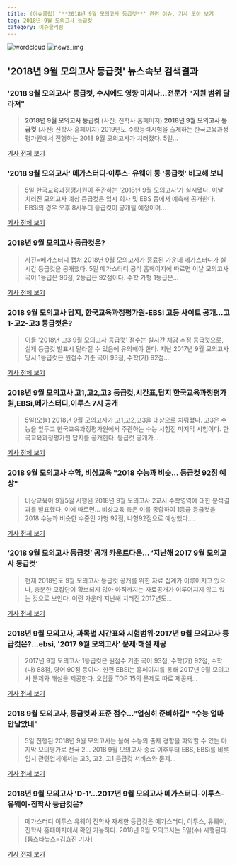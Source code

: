 ```yaml
---
title: (이슈클립) '**2018년 9월 모의고사 등급컷**' 관련 이슈, 기사 모아 보기
tag: 2018년 9월 모의고사 등급컷
category: 이슈클리핑
---
```

![wordcloud](https://s3.ap-northeast-2.amazonaws.com/lyrics101-wordcloud/2018-09-06-1536191825.png)
![news_img](https://user-images.githubusercontent.com/42597476/44507050-1206f400-a6e4-11e8-8d98-7ffbfebb353f.png)
## **'**2018년 9월 모의고사 등급컷**'** 뉴스속보 검색결과
### '2018 9월 모의고사' 등급컷, 수시에도 영향 미치나…전문가 "지원 범위 달라져"

>**2018년 9월 모의고사 등급컷** (사진: 진학사 홈페이지) **2018년 9월 모의고사 등급컷** (사진: 진학사 홈페이지) 2019년도 수학능력시험을 출제하는 한국교육과정평가원에서 진행하는 2018 9월 모의고사가 치러졌다. 5일...

<a href="http://www.dtnews24.com/news/articleView.html?idxno=524623" target="_blank">기사 전체 보기</a>

### ‘2018 9월 모의고사’ 메가스터디·이투스· 유웨이 등 ‘등급컷’ 비교해 보니

>5일 한국교육과정평가원이 주관하는 ‘2018년 9월 모의고사’가 실시됐다. 이날 치러진 모의고사 예상 등급컷은 입시 회사 및 EBS 등에서 예측해 공개한다. EBSi의 경우 오후 8시부터 등급컷이 공개될 예정이며...

<a href="http://www.kookje.co.kr/news2011/asp/newsbody.asp?code=0300&key=20180906.99099002101" target="_blank">기사 전체 보기</a>

### **2018년 9월 모의고사 등급컷**은?

>사진=메가스터디 캡처 2018년 9월 모의고사가 종료된 가운데 메가스터디가 실시간 등급컷을 공개했다. 5일 메가스터디 공식 홈페이지에 따르면 이날 모의고사 국어 1등급은 96점, 2등급은 92점이다. 수학 가형 1등급은...

<a href="http://view.asiae.co.kr/news/view.htm?idxno=2018090519072165372" target="_blank">기사 전체 보기</a>

### 2018 9월 모의고사 답지, 한국교육과정평가원-EBSi 고등 사이트 공개…고1-고2-고3 등급컷은?

>이들 '2018년 고3 9월 모의고사 등급컷' 점수는 실시간 체감 추정 등급컷으로, 실제 등급컷 발표시 달라질 수 있음에 유의해야 한다. 지난 2017년 9월 모의고사 당시 1등급컷은 원점수 기준 국어 93점, 수학(가) 92점...

<a href="http://news20.busan.com/controller/newsController.jsp?newsId=20180905000375" target="_blank">기사 전체 보기</a>

### 2018년 9월 모의고사 고1,고2,고3 등급컷,시간표,답지 한국교육과정평가원,EBSi,메가스터디,이투스 7시 공개

>5일(오늘) 2018년 9월 모의고사가 고1,고2,고3을 대상으로 치뤄졌다. 고3은 수능을 앞두고 한국교육과정평가원에서 주관하는 수능 시험전 마지막 시험이다. 한국교육과정평가원 답지를 공개한다. 등급컷 공개가...

<a href="http://www.christiantoday.co.kr/news/315760" target="_blank">기사 전체 보기</a>

### 2018 9월 모의고사 수학, 비상교육 "2018 수능과 비슷… 등급컷 92점 예상"

>비상교육이 9월5일 시행된 2018년 9월 모의고사 2교시 수학영역에 대한 분석결과를 발표했다. 이에 따르면... 비상교육 측은 이를 종합하여 1등급 등급컷을 2018 수능과 비슷한 수준인 가형 92점, 나형92점으로 예상했다....

<a href="http://moneys.mt.co.kr/news/mwView.php?no=2018090514078057447" target="_blank">기사 전체 보기</a>

### ‘2018 9월 모의고사 등급컷’ 공개 카운트다운… ‘지난해 2017 9월 모의고사 등급컷’

>현재 2018년도 9월 모의고사 등급컷 공개를 위한 자료 집계가 이루어지고 있으나, 충분한 모집단이 확보되지 않아 아직까지는 자료공개가 이루어지지 않고 있는 것으로 보인다. 이런 가운데 지난해 치러진 2017년도...

<a href="http://www.kookje.co.kr/news2011/asp/newsbody.asp?code=0300&key=20180905.99099001581" target="_blank">기사 전체 보기</a>

### 2018년 9월 모의고사, 과목별 시간표와 시험범위·2017년 9월 모의고사 등급컷은?…ebsi, '2017 9월 모의고사' 문제·해설 제공

>2017년 9월 모의고사 1등급컷은 원점수 기준 국어 93점, 수학(가) 92점, 수학(나) 88점, 영어 90점 등이다.  한편 EBSi는 홈페이지를 통해 2017년 9월 모의고사 문제와 해설을 제공한다. 오답률 TOP 15의 문제도 따로 제공돼...

<a href="http://www.kyeongin.com/main/view.php?key=20180905000715134" target="_blank">기사 전체 보기</a>

### 2018 9월 모의고사, 등급컷과 표준 점수..."열심히 준비하길" "수능 얼마 안남았네"

>5일 진행된 2018년 9월 모의고사는 올해 수능의 출제 경향을 파악할 수 있는 마지막 모의평가로 전국 2... 2018 9월 모의고사 종료 이후부터 EBS, EBSi를 비롯 입시 관련업체에서는 고3, 고2, 고1 등급컷 서비스와 문제...

<a href="http://daily.hankooki.com/lpage/entv/201809/dh20180905223209139020.htm" target="_blank">기사 전체 보기</a>

### 2018년 9월 모의고사 'D-1'…2017년 9월 모의고사 메가스터디-이투스-유웨이-진학사 등급컷은?

>메가스터디 이투스 유웨이 진학사 자세한 등급컷은 메가스터디, 이투스, 유웨이, 진학사 홈페이지에서 확인 가능하다. 2018년 9월 모의고사는 5일(수) 시행된다. [톱스타뉴스=김효진 기자]

<a href="http://www.topstarnews.net/news/articleView.html?idxno=476397" target="_blank">기사 전체 보기</a>


